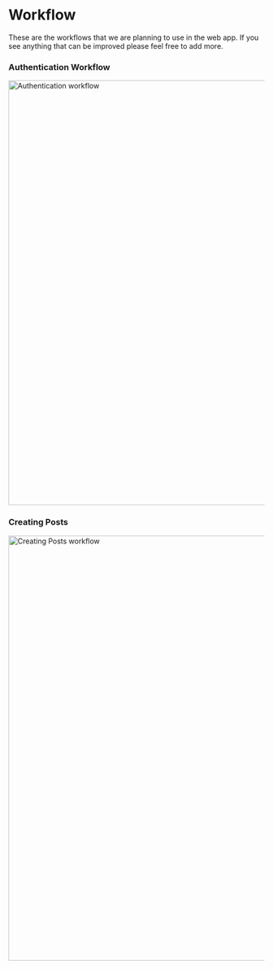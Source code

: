 # Workflow

These are the workflows that we are planning to use in the web app. If you see anything that can be improved please feel free to add more.

### Authentication Workflow

<img width="837" alt="Authentication workflow" src="https://user-images.githubusercontent.com/66846202/137598589-10099587-77f3-4f8b-a84b-3e8e99ca6acf.png">

### Creating Posts

<img width="837" alt="Creating Posts workflow" src="https://user-images.githubusercontent.com/66846202/139556432-bde69c98-eae3-4027-8c68-86f69f107620.png"/>
